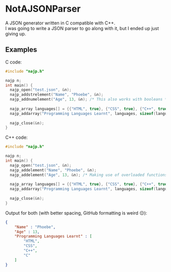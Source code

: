 # NotAJSONParser
A JSON generator written in C compatible with C++.  
I was going to write a JSON parser to go along with it, but I ended up just giving up.

## Examples

C code:
```c
#include "najp.h"

najp n;
int main() {
  najp_open("test.json", &n);
  najp_addstrelement("Name", "Phoebe", &n);
  najp_addnumelement("Age", 13, &n); /* This also works with booleans */
  
  najp_array languages[] = {{"HTML", true}, {"CSS", true}, {"C++", true}, {"C", true}};
  najp_addarray("Programming Languages Learnt", languages, sizeof(languages) / sizeof(languages[0]), &n);
  
  najp_close(&n);
}
```
C++ code:
```cpp
#include "najp.h"

najp n;
int main() {
  najp_open("test.json", &n);
  najp_addelement("Name", "Phoebe", &n);
  najp_addelement("Age", 13, &n); /* Making use of overloaded functions */
  
  najp_array languages[] = {{"HTML", true}, {"CSS", true}, {"C++", true}, {"C", true}};
  najp_addarray("Programming Languages Learnt", languages, sizeof(languages) / sizeof(languages[0]), &n);
  
  najp_close(&n);
}
```
Output for both (with better spacing, GitHub formatting is weird 😔):

```json
{
	"Name" : "Phoebe",
	"Age" : 13,
	"Programming Languages Learnt" : [
		"HTML",
		"CSS",
		"C++",
		"C"
	]
}
